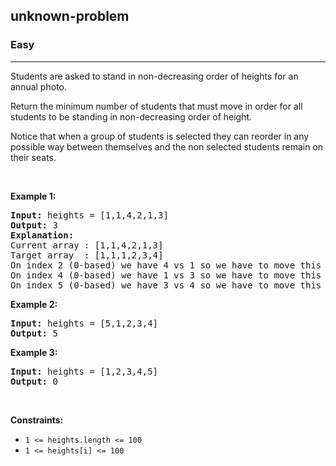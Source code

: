 <h2>unknown-problem</h2><h3>Easy</h3><hr><div><p>Students are asked to stand in non-decreasing order of heights for an annual photo.</p>

<p>Return the minimum number of students that must move in order for all students to be standing in non-decreasing order of height.</p>

<p>Notice that when a group of students is selected they can reorder in any possible way between themselves and the non selected students&nbsp;remain on their seats.</p>

<p>&nbsp;</p>
<p><strong>Example 1:</strong></p>

<pre><strong>Input:</strong> heights = [1,1,4,2,1,3]
<strong>Output:</strong> 3
<strong>Explanation:</strong> 
Current array : [1,1,4,2,1,3]
Target array  : [1,1,1,2,3,4]
On index 2 (0-based) we have 4 vs 1 so we have to move this student.
On index 4 (0-based) we have 1 vs 3 so we have to move this student.
On index 5 (0-based) we have 3 vs 4 so we have to move this student.
</pre>

<p><strong>Example 2:</strong></p>

<pre><strong>Input:</strong> heights = [5,1,2,3,4]
<strong>Output:</strong> 5
</pre>

<p><strong>Example 3:</strong></p>

<pre><strong>Input:</strong> heights = [1,2,3,4,5]
<strong>Output:</strong> 0
</pre>

<p>&nbsp;</p>
<p><strong>Constraints:</strong></p>

<ul>
	<li><code>1 &lt;= heights.length &lt;= 100</code></li>
	<li><code>1 &lt;= heights[i] &lt;= 100</code></li>
</ul>
</div>